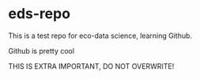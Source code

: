 # eds-repo
This is a test repo for eco-data science, learning Github.

Github is pretty cool


THIS IS EXTRA IMPORTANT, DO NOT OVERWRITE!